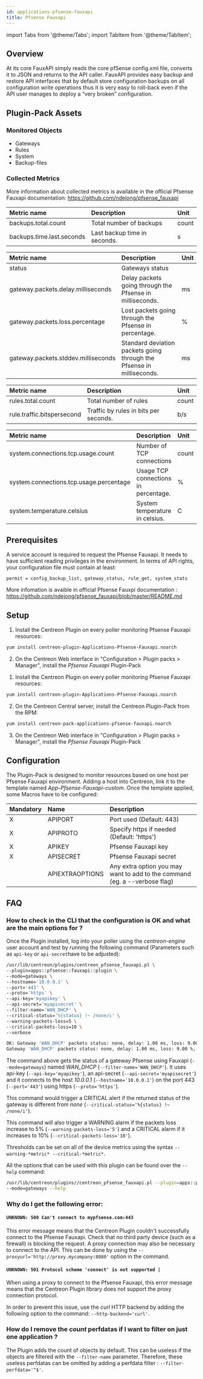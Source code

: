 ```yaml
---
id: applications-pfsense-fauxapi
title: Pfsense Fauxapi
---
```

import Tabs from '@theme/Tabs';
import TabItem from '@theme/TabItem';


## Overview

At its core FauxAPI simply reads the core pfSense config.xml file, converts it to JSON and returns to the API caller.
FauxAPI provides easy backup and restore API interfaces that by default store configuration backups on all configuration write operations thus it is very easy to roll-back
even if the API user manages to deploy a “very broken” configuration.

## Plugin-Pack Assets

### Monitored Objects

* Gateways
* Rules
* System
* Backup-files

### Collected Metrics

More information about collected metrics is available in the official Pfsense Fauxapi documentation: https://github.com/ndejong/pfsense_fauxapi

<Tabs groupId="operating-systems">
<TabItem value="Backupfiles" label="Backupfiles">

| Metric name               | Description                  | Unit  |
| :------------------------ | :--------------------------- | :---- |
| backups.total.count       | Total number of backups      | count |
| backups.time.last.seconds | Last backup time in seconds. | s     |

</TabItem>
<TabItem value="Gateways" label="Gateways">

| Metric name                         | Description                                                           | Unit |
| :---------------------------------- | :-------------------------------------------------------------------- | :--- |
| status                              | Gateways status                                                       |      |
| gateway.packets.delay.milliseconds  | Delay packets going through the Pfsense in milliseconds.              | ms   |
| gateway.packets.loss.percentage     | Lost packets going through the Pfsense in percentage.                 | %    |
| gateway.packets.stddev.milliseconds | Standard deviation packets going through the Pfsense in milliseconds. | ms   |

</TabItem>
<TabItem value="Rules" label="Rules">

| Metric name                | Description                           | Unit  |
| :------------------------- | :------------------------------------ | :---- |
| rules.total.count          | Total number of rules                 | count |
| rule.traffic.bitspersecond | Traffic by rules in bits per seconds. | b/s   |

</TabItem>
<TabItem value="System" label="System">

| Metric name                             | Description                          | Unit  |
| :-------------------------------------- | :----------------------------------- | :---- |
| system.connections.tcp.usage.count      | Number of TCP connections            | count |
| system.connections.tcp.usage.percentage | Usage TCP connections in percentage. | %     |
| system.temperature.celsius              | System temperature in celsius.       | C     |

</TabItem>
</Tabs>

## Prerequisites

A service account is required to request the Pfsense Fauxapi. It needs to have sufficient reading privileges in the environment.
In terms of API rights, your configuration file must contain at least:

```
permit = config_backup_list, gateway_status, rule_get, system_stats
```

More infomation is avaible in official Pfsense Fauxpi documentation : https://github.com/ndejong/pfsense_fauxapi/blob/master/README.md

## Setup

<Tabs groupId="licence-systems">
<TabItem value="online" label="Online License">

1. Install the Centreon Plugin on every poller monitoring Pfsense Fauxapi resources:

```bash
yum install centreon-plugin-Applications-Pfsense-Fauxapi.noarch
```

2. On the Centreon Web interface in "Configuration > Plugin packs > Manager", install the *Pfsense Fauxapi* Plugin-Pack

</TabItem>
<TabItem value="offline" label="Offline License">

1. Install the Centreon Plugin on every poller monitoring Pfsense Fauxapi resources:

```bash
yum install centreon-plugin-Applications-Pfsense-Fauxapi.noarch
```

2. On the Centreon Central server, install the Centreon Plugin-Pack from the RPM:

```bash
yum install centreon-pack-applications-pfsense-fauxapi.noarch
```

3. On the Centreon Web interface in "Configuration > Plugin packs > Manager", install the *Pfsense Fauxapi* Plugin-Pack

</TabItem>
</Tabs>

## Configuration

The Plugin-Pack is designed to monitor resources based on one host per Pfsense Fauxapi environment.
Adding a host into Centreon, link it to the template named *App-Pfsense-Fauxapi-custom*.
Once the template applied, some Macros have to be configured:

| Mandatory | Name            | Description                                                                |
| :-------- | :-------------- | :------------------------------------------------------------------------- |
| X         | APIPORT         | Port used (Default: 443)                                                   |
| X         | APIPROTO        | Specify https if needed (Default: 'https')                                 |
| X         | APIKEY          | Pfsense Fauxapi key                                                        |
| X         | APISECRET       | Pfsense Fauxapi secret                                                     |
|           | APIEXTRAOPTIONS | Any extra option you may want to add to the command (eg. a --verbose flag) |

## FAQ

### How to check in the CLI that the configuration is OK and what are the main options for ?

Once the Plugin installed, log into your poller using the *centreon-engine* user account and test by running the following command (Parameters such as ```api-key``` or ```api-secret```have to be adjusted):

```bash
/usr/lib/centreon/plugins/centreon_pfsense_fauxapi.pl \
--plugin=apps::pfsense::fauxapi::plugin \
--mode=gateways \
--hostname='10.0.0.1' \
--port='443' \
--proto='https' \
--api-key='myapikey' \
--api-secret='myapisecret' \
--filter-name='WAN_DHCP' \
--critical-status='%{status} !~ /none/i' \
--warning-packets-loss=5 \
--critical-packets-loss=10 \
--verbose

OK: Gateway 'WAN_DHCP' packets status: none, delay: 1.00 ms, loss: 9.00 %, stddev: 7.00 ms | 'WAN_DHCP#gateway.packets.delay.milliseconds'=1.00ms;;120;300; 'WAN_DHCP#gateway.packets.loss.percentage'=9.00%;;;5;10 'WAN_DHCP#gateway.packets.stddev.milliseconds'=7.00ms;;360;480;
Gateway 'WAN_DHCP' packets status: none, delay: 1.00 ms, loss: 9.00 %, stddev: 7.00 ms
```

The command above gets the status of a gateway Pfsense using Fauxapi (```--mode=gateways```) named *WAN_DHCP* (```--filter-name='WAN_DHCP'```).
It uses api-key (```--api-key='myapikey'```), an api-secret (```--api-secret='myapisecret'```)
and it connects to the host _10.0.0.1_ (```--hostname='10.0.0.1'```)
on the port 443 (```--port='443'```) using https (```--proto='https'```).

This command would trigger a CRITICAL alert if the returned status of the gateway is different from *none* (```--critical-status='%{status} !~ /none/i'```).

This command will also trigger a WARNING alarm if the packets loss increase to 5% (```--warning-packets-loss='5'```)
and a CRITICAL alarm if it increases to 10% (```--critical-packets-loss='10'```).

Thresholds can be set on all of the device metrics using the syntax ```--warning-*metric* --critical-*metric*```.

All the options that can be used with this plugin can be found over the ```--help``` command:

```bash
/usr/lib/centreon/plugins//centreon_pfsense_fauxapi.pl --plugin=apps::pfsense::fauxapi::plugin \
--mode=gateways --help
```

### Why do I get the following error:

#### ```UNKNOWN: 500 Can't connect to mypfsense.com:443```

This error message means that the Centreon Plugin couldn't successfully connect to the Pfsense Fauxapi.
Check that no third party device (such as a firewall) is blocking the request.
A proxy connection may also be necessary to connect to the API. This can be done by using the ```--proxyurl='http://proxy.mycompany:8080'``` option in the command.

#### ```UNKNOWN: 501 Protocol scheme 'connect' is not supported |```

When using a proxy to connect to the Pfsense Fauxapi, this error message means that the Centreon Plugin library does not support
the proxy connection protocol.

In order to prevent this issue, use the *curl* HTTP backend by adding the following option to the command: ```--http-backend='curl'```.

### How do I remove the *count* perfdatas if I want to filter on just one application ?

The Plugin adds the count of objects by default. This can be useless if the objects are filtered with the ```--filter-name``` parameter.
Therefore, these useless perfdatas can be omitted by adding a perfdata filter : ```--filter-perfdata='^$'```.
